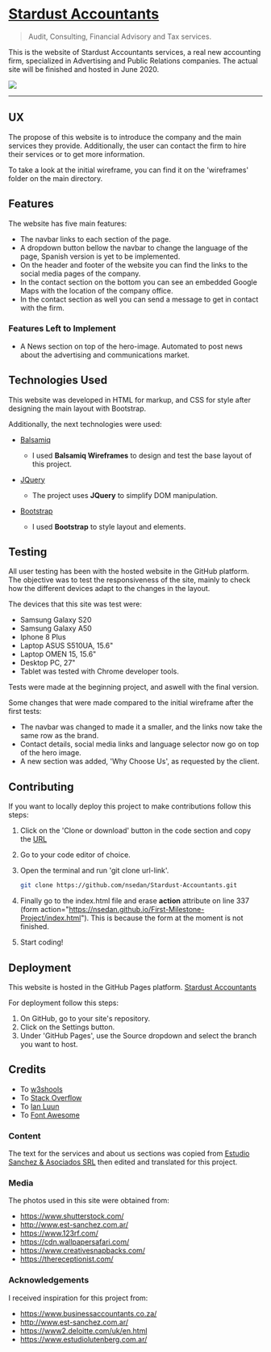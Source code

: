 # [Stardust Accountants](https://nsedan.github.io/Stardust-Accountants/) 

> Audit, Consulting, Financial Advisory and Tax services.

This is the website of Stardust Accountants services, a real new accounting firm, specialized in Advertising and Public Relations companies. The actual site will be finished and hosted in June 2020.

![](/assets/images/screenshot.png)
 
---

## UX
 
The propose of this website is to introduce the company and the main services they provide. Additionally, the user can contact the firm to hire their services or to get more information.

To take a look at the initial wireframe, you can find it on the 'wireframes' folder on the main directory.

## Features

The website has five main features:
 - The navbar links to each section of the page.
 - A dropdown button bellow the navbar to change the language of the page, Spanish version is yet to be implemented.
 - On the header and footer of the website you can find the links to the social media pages of the company.
 - In the contact section on the bottom you can see an embedded Google Maps with the location of the company office.
 - In the contact section as well you can send a message to get in contact with the firm.
 
### Features Left to Implement
 - A News section on top of the hero-image. Automated to post news about the advertising and communications market.

## Technologies Used

This website was developed in HTML for markup, and CSS for style after designing the main layout with Bootstrap. 

Additionally, the next technologies were used:

- [Balsamiq](https://balsamiq.com/)
    - I used **Balsamiq Wireframes** to design and test the base layout of this project.

- [JQuery](https://jquery.com)
    - The project uses **JQuery** to simplify DOM manipulation.

- [Bootstrap](https://getbootstrap.com/)
    - I used **Bootstrap** to style layout and elements.

## Testing

All user testing has been with the hosted website in the GitHub platform. The objective was to test the responsiveness of the site, mainly to check how the different devices adapt to the changes in the layout.

The devices that this site was test were:

- Samsung Galaxy S20
- Samsung Galaxy A50
- Iphone 8 Plus
- Laptop ASUS S510UA, 15.6"
- Laptop OMEN 15, 15.6"
- Desktop PC, 27"
- Tablet was tested with Chrome developer tools.

Tests were made at the beginning project, and aswell with the final version. 

Some changes that were made compared to the initial wireframe after the first tests:

- The navbar was changed to made it a smaller, and the links now take the same row as the brand.
- Contact details, social media links and language selector now go on top of the hero image. 
- A new section was added, 'Why Choose Us', as requested by the client.

## Contributing

If you want to locally deploy this project to make contributions follow this steps:

 1. Click on the 'Clone or download' button in the code section and copy the [URL](https://github.com/nsedan/Stardust-Accountants.git)
 2. Go to your code editor of choice.
 3. Open the terminal and run 'git clone url-link'. 
 
    ```sh
    git clone https://github.com/nsedan/Stardust-Accountants.git
    ```
 
 4. Finally go to the index.html file and erase **action** attribute on line 337 (form action="https://nsedan.github.io/First-Milestone-Project/index.html"). This is because the form at the moment is not finished.

 5. Start coding!

## Deployment

This website is hosted in the GitHub Pages platform. [Stardust Accountants](https://nsedan.github.io/Stardust-Accountants/) 

For deployment follow this steps:

 1. On GitHub, go to your site's repository.
 2. Click on the Settings button.
 3. Under 'GitHub Pages', use the Source dropdown and select the branch you want to host.

## Credits

- To [w3shools](https://www.w3schools.com/)
- To [Stack Overflow](https://stackoverflow.com/)
- To [Ian Luun](https://ianlunn.github.io/Hover/)
- To [Font Awesome](https://fontawesome.com/)


### Content
 The text for the services and about us sections was copied from [Estudio Sanchez & Asociados SRL](http://www.est-sanchez.com.ar/) then edited and translated for this project.

### Media
 The photos used in this site were obtained from:

 - https://www.shutterstock.com/
 - http://www.est-sanchez.com.ar/
 - https://www.123rf.com/
 - https://cdn.wallpapersafari.com/
 - https://www.creativesnapbacks.com/
 - https://thereceptionist.com/


### Acknowledgements

 I received inspiration for this project from:

 - https://www.businessaccountants.co.za/
 - http://www.est-sanchez.com.ar/
 - https://www2.deloitte.com/uk/en.html
 - https://www.estudiolutenberg.com.ar/